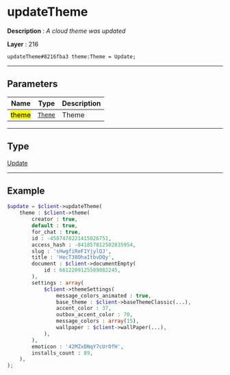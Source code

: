 # updateTheme

**Description** : *A cloud theme was updated*

**Layer** : 216

```tl
updateTheme#8216fba3 theme:Theme = Update;
```

---

## Parameters

| Name | Type | Description |
| :---: | :---: | :--- |
| <mark>theme</mark> | [`Theme`](type/Theme) | Theme |

---

## Type

[Update](type/Update)

---

## Example

```php
$update = $client->updateTheme(
	theme : $client->theme(
		creator : true,
		default : true,
		for_chat : true,
		id : -4587478221415026751,
		access_hash : -841857812502835954,
		slug : 'sHwgfiReF1YjylQJ',
		title : 'HecT38OhaItbvDQy',
		document : $client->documentEmpty(
			id : 6612209125589882245,
		),
		settings : array(
			$client->themeSettings(
				message_colors_animated : true,
				base_theme : $client->baseThemeClassic(...),
				accent_color : 37,
				outbox_accent_color : 70,
				message_colors : array(15),
				wallpaper : $client->wallPaper(...),
			),
		),
		emoticon : '42MZxDNqY7cUrOfH',
		installs_count : 89,
	),
);
```